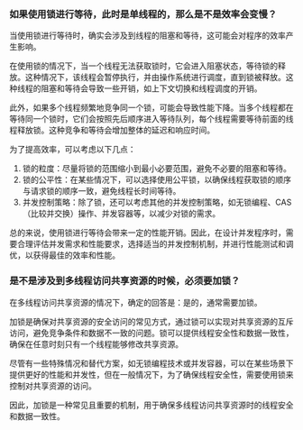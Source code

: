 ### 如果使用锁进行等待，此时是单线程的，那么是不是效率会变慢？
当使用锁进行等待时，确实会涉及到线程的阻塞和等待，这可能会对程序的效率产生影响。

在使用锁的情况下，当一个线程无法获取锁时，它会进入阻塞状态，等待锁的释放。这种情况下，该线程会暂停执行，并由操作系统进行调度，直到锁被释放。这种线程的阻塞和等待会导致一些开销，如上下文切换和线程调度的开销。

此外，如果多个线程频繁地竞争同一个锁，可能会导致性能下降。当多个线程都在等待同一个锁时，它们会按照先后顺序进入等待队列，每个线程需要等待前面的线程释放锁。这种竞争和等待会增加整体的延迟和响应时间。

为了提高效率，可以考虑以下几点：
1. 锁的粒度：尽量将锁的范围缩小到最小必要范围，避免不必要的阻塞和等待。
2. 锁的公平性：在某些情况下，可以选择使用公平锁，以确保线程获取锁的顺序与请求锁的顺序一致，避免线程长时间等待。
3. 并发控制策略：除了锁，还可以考虑其他的并发控制策略，如无锁编程、CAS（比较并交换）操作、并发容器等，以减少对锁的需求。

总的来说，使用锁进行等待会带来一定的性能开销。因此，在设计并发程序时，需要合理评估并发需求和性能要求，选择适当的并发控制机制，并进行性能测试和调优，以获得最佳的效率和性能。

### 是不是涉及到多线程访问共享资源的时候，必须要加锁？
在多线程访问共享资源的情况下，确定的回答是：是的，通常需要加锁。

加锁是确保对共享资源的安全访问的常见方式，通过锁可以实现对共享资源的互斥访问，避免竞争条件和数据不一致的问题。锁可以提供线程安全性和数据一致性，确保在任意时刻只有一个线程能够修改共享资源。

尽管有一些特殊情况和替代方案，如无锁编程技术或并发容器，可以在某些场景下提供更好的性能和并发性，但在一般情况下，为了确保线程安全性，需要使用锁来控制对共享资源的访问。

因此，加锁是一种常见且重要的机制，用于确保多线程访问共享资源时的线程安全和数据一致性。